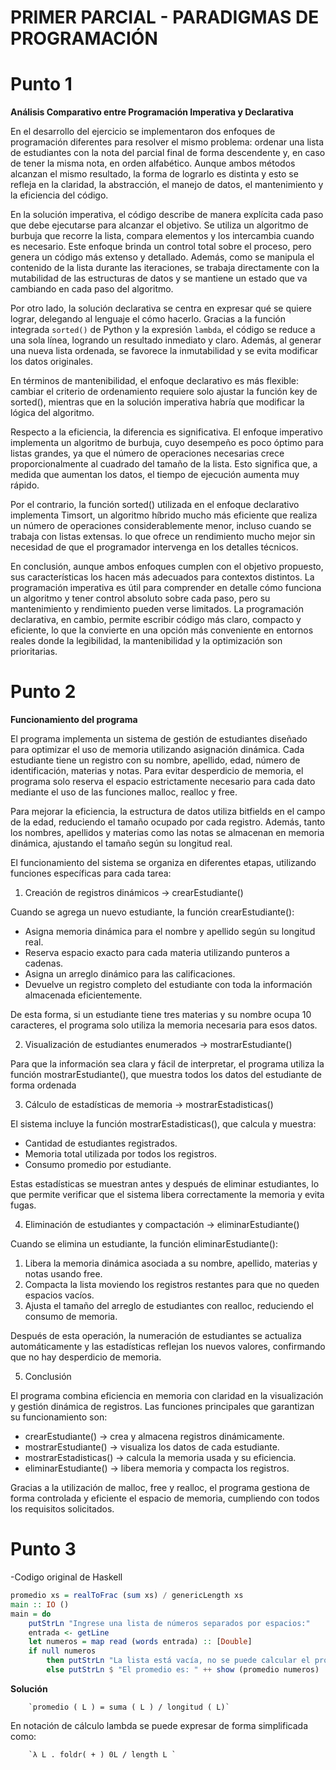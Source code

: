 # PRIMER PARCIAL - PARADIGMAS DE PROGRAMACIÓN 
# Punto 1
**Análisis Comparativo entre Programación Imperativa y Declarativa**

En el desarrollo del ejercicio se implementaron dos enfoques de programación diferentes para resolver el mismo problema: ordenar una lista de estudiantes con la nota del parcial final de forma descendente y, en caso de tener la misma nota, en orden alfabético. Aunque ambos métodos alcanzan el mismo resultado, la forma de lograrlo es distinta y esto se refleja en la claridad, la abstracción, el manejo de datos, el mantenimiento y la eficiencia del código.

En la solución imperativa, el código describe de manera explícita cada paso que debe ejecutarse para alcanzar el objetivo. Se utiliza un algoritmo de burbuja que recorre la lista, compara elementos y los intercambia cuando es necesario. Este enfoque brinda un control total sobre el proceso, pero genera un código más extenso y detallado. Además, como se manipula el contenido de la lista durante las iteraciones, se trabaja directamente con la mutabilidad de las estructuras de datos y se mantiene un estado que va cambiando en cada paso del algoritmo.

Por otro lado, la solución declarativa se centra en expresar qué se quiere lograr, delegando al lenguaje el cómo hacerlo. Gracias a la función integrada `sorted()` de Python y la expresión `lambda`, el código se reduce a una sola línea, logrando un resultado inmediato y claro. Además, al generar una nueva lista ordenada, se favorece la inmutabilidad y se evita modificar los datos originales.

En términos de mantenibilidad, el enfoque declarativo es más flexible: cambiar el criterio de ordenamiento requiere solo ajustar la función key de sorted(), mientras que en la solución imperativa habría que modificar la lógica del algoritmo.

Respecto a la eficiencia, la diferencia es significativa. El enfoque imperativo implementa un algoritmo de burbuja, cuyo desempeño es poco óptimo para listas grandes, ya que el número de operaciones necesarias crece proporcionalmente al cuadrado del tamaño de la lista. Esto significa que, a medida que aumentan los datos, el tiempo de ejecución aumenta muy rápido.

Por el contrario, la función sorted() utilizada en el enfoque declarativo implementa Timsort, un algoritmo híbrido mucho más eficiente que realiza un número de operaciones considerablemente menor, incluso cuando se trabaja con listas extensas. lo que ofrece un rendimiento mucho mejor sin necesidad de que el programador intervenga en los detalles técnicos.

En conclusión, aunque ambos enfoques cumplen con el objetivo propuesto, sus características los hacen más adecuados para contextos distintos. La programación imperativa es útil para comprender en detalle cómo funciona un algoritmo y tener control absoluto sobre cada paso, pero su mantenimiento y rendimiento pueden verse limitados. La programación declarativa, en cambio, permite escribir código más claro, compacto y eficiente, lo que la convierte en una opción más conveniente en entornos reales donde la legibilidad, la mantenibilidad y la optimización son prioritarias.


# Punto 2

**Funcionamiento del programa**

El programa implementa un sistema de gestión de estudiantes diseñado para optimizar el uso de memoria utilizando asignación dinámica. Cada estudiante tiene un registro con su nombre, apellido, edad, número de identificación, materias y notas. Para evitar desperdicio de memoria, el programa solo reserva el espacio estrictamente necesario para cada dato mediante el uso de las funciones malloc, realloc y free.

Para mejorar la eficiencia, la estructura de datos utiliza bitfields en el campo de la edad, reduciendo el tamaño ocupado por cada registro. Además, tanto los nombres, apellidos y materias como las notas se almacenan en memoria dinámica, ajustando el tamaño según su longitud real.

El funcionamiento del sistema se organiza en diferentes etapas, utilizando funciones específicas para cada tarea:

 1. Creación de registros dinámicos → crearEstudiante()

Cuando se agrega un nuevo estudiante, la función crearEstudiante():

* Asigna memoria dinámica para el nombre y apellido según su longitud real.
* Reserva espacio exacto para cada materia utilizando punteros a cadenas.
* Asigna un arreglo dinámico para las calificaciones.
* Devuelve un registro completo del estudiante con toda la información almacenada eficientemente.

De esta forma, si un estudiante tiene tres materias y su nombre ocupa 10 caracteres, el programa solo utiliza la memoria necesaria para esos datos.

2. Visualización de estudiantes enumerados → mostrarEstudiante()

Para que la información sea clara y fácil de interpretar, el programa utiliza la función mostrarEstudiante(), que muestra todos los datos del estudiante de forma ordenada

3. Cálculo de estadísticas de memoria → mostrarEstadisticas()

El sistema incluye la función mostrarEstadisticas(), que calcula y muestra:

* Cantidad de estudiantes registrados.
* Memoria total utilizada por todos los registros.
* Consumo promedio por estudiante.

Estas estadísticas se muestran antes y después de eliminar estudiantes, lo que permite verificar que el sistema libera correctamente la memoria y evita fugas.

4. Eliminación de estudiantes y compactación → eliminarEstudiante()

Cuando se elimina un estudiante, la función eliminarEstudiante():

1. Libera la memoria dinámica asociada a su nombre, apellido, materias y notas usando free.
2. Compacta la lista moviendo los registros restantes para que no queden espacios vacíos.
3. Ajusta el tamaño del arreglo de estudiantes con realloc, reduciendo el consumo de memoria.

Después de esta operación, la numeración de estudiantes se actualiza automáticamente y las estadísticas reflejan los nuevos valores, confirmando que no hay desperdicio de memoria.

5. Conclusión 

El programa combina eficiencia en memoria con claridad en la visualización y gestión dinámica de registros.
Las funciones principales que garantizan su funcionamiento son:

* crearEstudiante() → crea y almacena registros dinámicamente.
* mostrarEstudiante() → visualiza los datos de cada estudiante.
* mostrarEstadisticas() → calcula la memoria usada y su eficiencia.
* eliminarEstudiante() → libera memoria y compacta los registros.

Gracias a la utilización de malloc, free y realloc, el programa gestiona de forma controlada y eficiente el espacio de memoria, cumpliendo con todos los requisitos solicitados.

# Punto 3

-Codigo original de Haskell

```haskell
promedio xs = realToFrac (sum xs) / genericLength xs
main :: IO ()
main = do
    putStrLn "Ingrese una lista de números separados por espacios:"
    entrada <- getLine
    let numeros = map read (words entrada) :: [Double]
    if null numeros
        then putStrLn "La lista está vacía, no se puede calcular el promedio."
        else putStrLn $ "El promedio es: " ++ show (promedio numeros)
```
**Solución** 

        `promedio ( L ) = suma ( L ) / longitud ( L)`
        
En notación de cálculo lambda se puede expresar de forma simplificada como:

        `λ L . foldr( + ) 0L / length L ` 
        
